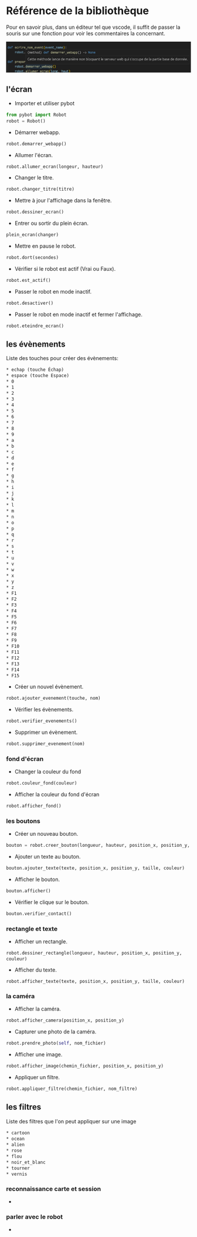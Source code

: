 # Référence de la bibliothèque

Pour en savoir plus, dans un éditeur tel que vscode, il suffit de passer la souris sur une fonction pour voir les commentaires la concernant.

![Commentaires](ref.png)

## l'écran

* Importer et utiliser pybot
```python
from pybot import Robot
robot = Robot()
```

* Démarrer webapp.
```python
robot.demarrer_webapp()
```

* Allumer l'écran.
```python
robot.allumer_ecran(longeur, hauteur)
```

* Changer le titre.
```python
robot.changer_titre(titre)
```

* Mettre à jour l'affichage dans la fenêtre.
```python
robot.dessiner_ecran()
```

* Entrer ou sortir du plein écran.
```python
plein_ecran(changer)
```

* Mettre en pause le robot.
```python
robot.dort(secondes)
```

* Vérifier si le robot est actif (Vrai ou Faux).
```python
robot.est_actif()
```

* Passer le robot en mode inactif.
```python
robot.desactiver()
```

* Passer le robot en mode inactif et fermer l'affichage.
```python
robot.eteindre_ecran()
```

## les évènements

Liste des touches pour créer des évènements:
```
* echap (touche Échap)
* espace (touche Espace)
* 0
* 1
* 2
* 3
* 4
* 5
* 6
* 7
* 8
* 9
* a
* b
* c
* d
* e
* f
* g
* h
* i
* j
* k
* l
* m
* n
* o
* p
* q
* r
* s
* t
* u
* v
* w
* x
* y
* z
* F1
* F2
* F3
* F4
* F5
* F6
* F7
* F8
* F9
* F10
* F11
* F12
* F13
* F14
* F15
```

* Créer un nouvel évènement.
```python
robot.ajouter_evenement(touche, nom)
```

* Vérifier les évènements.
```python
robot.verifier_evenements()
```

* Supprimer un évènement.
```python
robot.supprimer_evenement(nom)
```

### fond d'écran

* Changer la couleur du fond
```python
robot.couleur_fond(couleur)
```

* Afficher la couleur du fond d'écran
```python
robot.afficher_fond()
```

### les boutons

* Créer un nouveau bouton.
```python
bouton = robot.creer_bouton(longueur, hauteur, position_x, position_y, couleur)
```

* Ajouter un texte au bouton.
```python
bouton.ajouter_texte(texte, position_x, position_y, taille, couleur)
```

* Afficher le bouton.
```python
bouton.afficher()
```

* Vérifier le clique sur le bouton.

```python
bouton.verifier_contact()
```

### rectangle et texte

* Afficher un rectangle.
```
robot.dessiner_rectangle(longueur, hauteur, position_x, position_y, couleur)
```

* Afficher du texte.
```
robot.afficher_texte(texte, position_x, position_y, taille, couleur)
```

### la caméra

* Afficher la caméra.

```python
robot.afficher_camera(position_x, position_y)
```

* Capturer une photo de la caméra.

```python
robot.prendre_photo(self, nom_fichier)
```

* Afficher une image.

```python
robot.afficher_image(chemin_fichier, position_x, position_y)
```

* Appliquer un filtre.

```python
robot.appliquer_filtre(chemin_fichier, nom_filtre)
```

## les filtres

Liste des filtres que l'on peut appliquer sur une image
```
* cartoon
* ocean
* alien
* rose
* flou
* noir_et_blanc
* tourner
* vernis
```

### reconnaissance carte et session

*

### parler avec le robot

*

